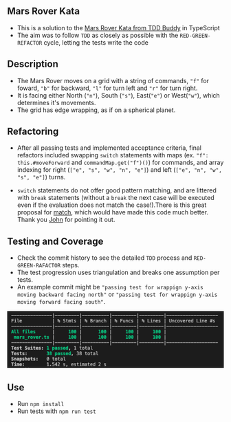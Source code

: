 ## Mars Rover Kata

- This is a solution to the [Mars Rover Kata from TDD Buddy](http://www.tddbuddy.com/katas/Mars%20Rover.pdf) in TypeScript
- The aim was to follow `TDD` as closely as possible with the `RED-GREEN-REFACTOR` cycle, letting the tests write the code

## Description

- The Mars Rover moves on a grid with a string of commands, `"f"` for foward, `"b"` for backward, `"l"` for turn left and `"r"` for turn right.
- It is facing either North (`"n"`), South (`"s"`), East(`"e"`) or West(`"w"`), which determines it's movements.
- The grid has edge wrapping, as if on a spherical planet.

## Refactoring

- After all passing tests and implemented acceptance criteria, final refactors included swapping `switch` statements with maps (ex. `"f": this.#moveForward` and `commandMap.get("f")()`) for commands, and array indexing for right (`["e", "s", "w", "n", "e"]`) and left (`["e", "n", "w", "s", "e"]`) turns.

- `switch` statements do not offer good pattern matching, and are littered with `break` statements (without a `break` the next case will be executed even if the evaluation does not match the case!).There is this great proposal for [match](https://github.com/tc39/proposal-pattern-matching), which would have made this code much better. Thank you [John](https://github.com/JohnForster) for pointing it out.

## Testing and Coverage

- Check the commit history to see the detailed `TDD` process and `RED-GREEN-RAFACTOR` steps.
- The test progression uses triangulation and breaks one assumption per tests.
- An example commit might be `"passing test for wrappign y-axis moving backward facing north"` or `"passing test for wrappign y-axis moving forward facing south"`.

![](./test-coverage.png)

## Use

- Run `npm install`
- Run tests with `npm run test`
